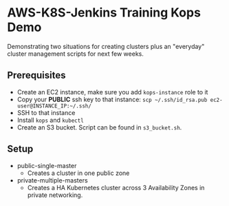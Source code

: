 # AWS-K8S-Jenkins Training Kops Demo

Demonstrating two situations for creating clusters plus an "everyday" cluster management scripts for next few weeks.

## Prerequisites
* Create an EC2 instance, make sure you add `kops-instance` role to it
* Copy your **PUBLIC** ssh key to that instance: `scp ~/.ssh/id_rsa.pub ec2-user@INSTANCE_IP:~/.ssh/`
* SSH to that instance
* Install `kops` and `kubectl`
* Create an S3 bucket. Script can be found in `s3_bucket.sh`.

## Setup
* public-single-master
  * Creates a cluster in one public zone
* private-multiple-masters
  * Creates a HA Kubernetes cluster across 3 Availability Zones in private networking.
